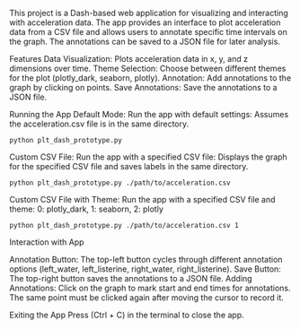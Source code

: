 This project is a Dash-based web application for visualizing and interacting with acceleration data. The app provides an interface to plot acceleration data from a CSV file and allows users to annotate specific time intervals on the graph. The annotations can be saved to a JSON file for later analysis.

Features
  Data Visualization: Plots acceleration data in x, y, and z dimensions over time.
  Theme Selection: Choose between different themes for the plot (plotly_dark, seaborn, plotly).
  Annotation: Add annotations to the graph by clicking on points.
  Save Annotations: Save the annotations to a JSON file.


Running the App
  Default Mode: Run the app with default settings: Assumes the acceleration.csv file is in the same directory.

    python plt_dash_prototype.py

  Custom CSV File: Run the app with a specified CSV file: Displays the graph for the specified CSV file and saves labels in the same directory.

    python plt_dash_prototype.py ./path/to/acceleration.csv


  Custom CSV File with Theme: Run the app with a specified CSV file and theme: 0: plotly_dark, 1: seaborn, 2: plotly

    python plt_dash_prototype.py ./path/to/acceleration.csv 1


Interaction with App

  Annotation Button: The top-left button cycles through different annotation options (left_water, left_listerine, right_water, right_listerine).
  Save Button: The top-right button saves the annotations to a JSON file.
  Adding Annotations: Click on the graph to mark start and end times for annotations. The same point must be clicked again after moving the cursor to record it.


Exiting the App
  Press (Ctrl + C) in the terminal to close the app.
